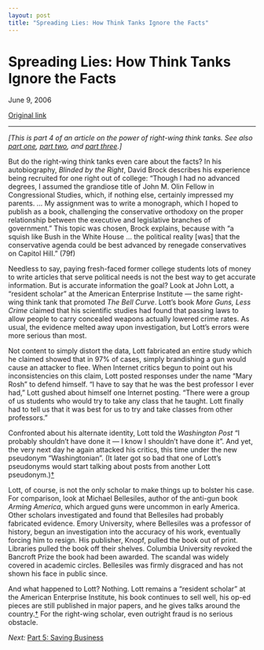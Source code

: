 ```yaml
---
layout: post
title: "Spreading Lies: How Think Tanks Ignore the Facts"
---
```

Spreading Lies: How Think Tanks Ignore the Facts
================================================

June 9, 2006

[Original link](http://www.aaronsw.com/weblog/shifting4)

* * * * *

*[This is part 4 of an article on the power of right-wing think tanks.
See also [part one](http://aaronsw.com/weblog/shifting1), [part
two](http://aaronsw.com/weblog/shifting2), and [part
three](http://aaronsw.com/weblog/shifting3).]*

But do the right-wing think tanks even care about the facts? In his
autobiography, *Blinded by the Right*, David Brock describes his
experience being recruited for one right out of college: “Though I had
no advanced degrees, I assumed the grandiose title of John M. Olin
Fellow in Congressional Studies, which, if nothing else, certainly
impressed my parents. … My assignment was to write a monograph, which I
hoped to publish as a book, challenging the conservative orthodoxy on
the proper relationship between the executive and legislative branches
of government.” This topic was chosen, Brock explains, because with “a
squish like Bush in the White House … the political reality [was] that
the conservative agenda could be best advanced by renegade conservatives
on Capitol Hill.” (79f)

Needless to say, paying fresh-faced former college students lots of
money to write articles that serve political needs is not the best way
to get accurate information. But is accurate information the goal? Look
at John Lott, a “resident scholar” at the American Enterprise Institute
— the same right-wing think tank that promoted *The Bell Curve*. Lott’s
book *More Guns, Less Crime* claimed that his scientific studies had
found that passing laws to allow people to carry concealed weapons
actually lowered crime rates. As usual, the evidence melted away upon
investigation, but Lott’s errors were more serious than most.

Not content to simply distort the data, Lott fabricated an entire study
which he claimed showed that in 97% of cases, simply brandishing a gun
would cause an attacker to flee. When Internet critics begun to point
out his inconsistencies on this claim, Lott posted responses under the
name “Mary Rosh” to defend himself. “I have to say that he was the best
professor I ever had,” Lott gushed about himself one Internet posting.
“There were a group of us students who would try to take any class that
he taught. Lott finally had to tell us that it was best for us to try
and take classes from other professors.”

Confronted about his alternate identity, Lott told the *Washington Post*
“I probably shouldn’t have done it — I know I shouldn’t have done it”.
And yet, the very next day he again attacked his critics, this time
under the new pseudonym “Washingtonian”. (It later got so bad that one
of Lott’s pseudonyms would start talking about posts from another Lott
pseudonym.)[†](http://timlambert.org/guns/Lott/)

Lott, of course, is not the only scholar to make things up to bolster
his case. For comparison, look at Michael Bellesiles, author of the
anti-gun book *Arming America*, which argued guns were uncommon in early
America. Other scholars investigated and found that Bellesiles had
probably fabricated evidence. Emory University, where Bellesiles was a
professor of history, begun an investigation into the accuracy of his
work, eventually forcing him to resign. His publisher, Knopf, pulled the
book out of print. Libraries pulled the book off their shelves. Columbia
University revoked the Bancroft Prize the book had been awarded. The
scandal was widely covered in academic circles. Bellesiles was firmly
disgraced and has not shown his face in public since.

And what happened to Lott? Nothing. Lott remains a “resident scholar” at
the American Enterprise Institute, his book continues to sell well, his
op-ed pieces are still published in major papers, and he gives talks
around the country.[†](http://timlambert.org/guns/Lott/) For the
right-wing scholar, even outright fraud is no serious obstacle.

*Next:* [Part 5: Saving Business](http://aaronsw.com/weblog/shifting5)
